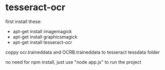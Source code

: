 # tesseract-ocr

first install these:
- apt-get install imagemagick
- apt-get install graphicsmagick
- apt-get install tesseract-ocr

coppy ocr.traineddata and OCRB.traineddata to tesseract tessdata folder

no need for npm install, just use "node app.js" to run the project